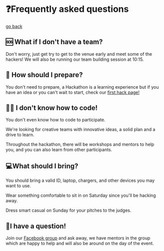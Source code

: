 # ❓Frequently asked questions

[go back](/)

## 🆘 What if I don't have a team?

Don't worry, just get try to get to the venue early and meet some of the hackers! We will also be running our team building session at 10:15.

## 📝 How should I prepare?

You don't need to prepare, a Hackathon is a learning experience but if you have an idea or you can't wait to start, check our [first hack page!](/first_hack)

## 👩‍💻 I don't know how to code!

You don't even know how to code to participate.

We're looking for creative teams with innovative ideas, a solid plan and a drive to learn.

Throughout the hackathon, there will be workshops and mentors to help you, and you can also learn from other participants.

## 💻What should I bring?

You should bring a valid ID, laptop, chargers, and other devices you may want to use.

Wear something comfortable to sit in on Saturday since you'll be hacking away.

Dress smart casual on Sunday for your pitches to the judges.

## 🤔I have a question!

Join our [Facebook group](https://www.facebook.com/groups/2379249418970602/) and ask away, we have mentors in the group which are happy to help and will also be around on the day of the event.